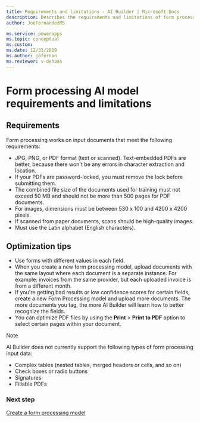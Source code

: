 ```yaml
---
title: Requirements and limitations - AI Builder | Microsoft Docs
description: Describes the requirements and limitations of form processing models in AI Builder.
author: JoeFernandezMS

ms.service: powerapps
ms.topic: conceptual
ms.custom: 
ms.date: 12/31/2019
ms.author: jofernan
ms.reviewer: v-dehaas
---
```


# Form processing AI model requirements and limitations



## Requirements

Form processing works on input documents that meet the following requirements:

- JPG, PNG, or PDF format (text or scanned). Text-embedded PDFs are better, because there won't be any errors in character extraction and location.
- If your PDFs are password-locked, you must remove the lock before submitting them.
- The combined file size of the documents used for training must not exceed 50 MB and should not be more than 500 pages for PDF documents.
- For images, dimensions must be between 530 x 100 and 4200 x 4200 pixels.
- If scanned from paper documents, scans should be high-quality images.
- Must use the Latin alphabet (English characters).


## Optimization tips

- Use forms with different values in each field.
- When you create a new form processing model, upload documents with the same layout where each document is a separate instance. For example: invoices from the same provider, but each uploaded invoice is from a different month.
- If you're getting bad results or low confidence scores for certain fields, create a new Form Processing model and upload more documents. The more documents you tag, the more AI Builder will learn how to better recognize the fields. 
- You can optimize PDF files by using the **Print** > **Print to PDF** option to select certain pages within your document.

 > [!NOTE]
 > AI Builder does not currently support the following types of form processing input data:
 >
 > - Complex tables (nested tables, merged headers or cells, and so on)
 > - Check boxes or radio buttons
 > - Signatures
 > - Fillable PDFs 

### Next step

[Create a form processing model](create-form-processing-model.md)
